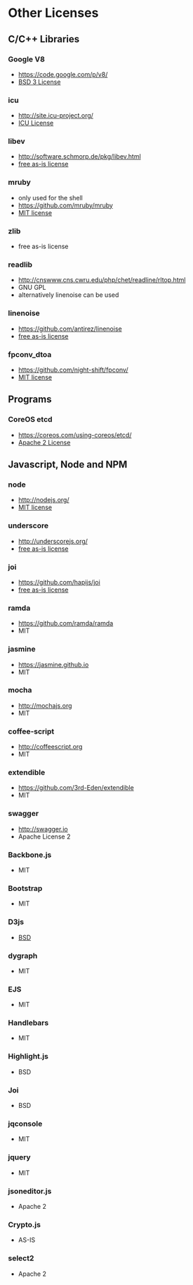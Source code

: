 # Other Licenses

## C/C++ Libraries

### Google V8

* https://code.google.com/p/v8/
* [BSD 3 License](http://opensource.org/licenses/BSD-3-Clause)

### icu

* http://site.icu-project.org/
* [ICU License](http://source.icu-project.org/repos/icu/icu/trunk/license.html)

### libev

* http://software.schmorp.de/pkg/libev.html
* [free as-is license](http://cvs.schmorp.de/libev/LICENSE?revision=1.11&view=markup)

### mruby

* only used for the shell
* https://github.com/mruby/mruby
* [MIT license](https://github.com/mruby/mruby/blob/master/LEGAL)

### zlib

* free as-is license

### readlib

* http://cnswww.cns.cwru.edu/php/chet/readline/rltop.html
* GNU GPL
* alternatively linenoise can be used

### linenoise

* https://github.com/antirez/linenoise
* [free as-is license](https://github.com/antirez/linenoise/blob/master/LICENSE)

### fpconv_dtoa

* https://github.com/night-shift/fpconv/
* [MIT license](https://raw.githubusercontent.com/night-shift/fpconv/master/license)

## Programs

### CoreOS etcd

* https://coreos.com/using-coreos/etcd/
* [Apache 2 License](https://github.com/coreos/etcd/blob/master/LICENSE)

## Javascript, Node and NPM

### node

* http://nodejs.org/
* [MIT license](https://raw.githubusercontent.com/joyent/node/v0.10.33/LICENSE)

### underscore

* http://underscorejs.org/
* [free as-is license](https://github.com/jashkenas/underscore/blob/master/LICENSE)

### joi

* https://github.com/hapijs/joi
* [free as-is license](https://github.com/hapijs/joi/blob/master/LICENSE)

### ramda

* https://github.com/ramda/ramda
* MIT

### jasmine

* https://jasmine.github.io
* MIT

### mocha

* http://mochajs.org
* MIT

### coffee-script

* http://coffeescript.org
* MIT

### extendible

* https://github.com/3rd-Eden/extendible
* MIT

### swagger

* http://swagger.io
* Apache License 2

### Backbone.js

- MIT

### Bootstrap

- MIT

### D3js

- [BSD](http://opensource.org/licenses/BSD-3-Clause)

### dygraph

- MIT

### EJS

- MIT

### Handlebars

- MIT

### Highlight.js

- BSD

### Joi

- BSD

### jqconsole

- MIT

### jquery

- MIT

### jsoneditor.js

- Apache 2

### Crypto.js

- AS-IS

### select2

- Apache 2
